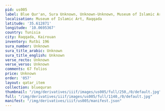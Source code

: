 ```yaml
---
pid: us005
label: Blue Qur'an, Sura Unknown, Unknown-Unknown, Museum of Islamic Art, Raqqada
localisation: Museum of Islamic Art, Raqqada
latitude: '35.612871'
longitude: '10.0695367'
country: Tunisia
city: Raqqada, Kairouan
inventory: Rutbi 196
sura_number: Unknown
sura_title_arabic: Unknown
sura_title_english: Unknown
verse_recto: Unknown
verse_verso: Unknown
comments: 67 folios
price: Unknown
order: '057'
layout: qatar_item
collection: bluequran
thumbnail: "/img/derivatives/iiif/images/us005/full/250,/0/default.jpg"
full: "/img/derivatives/iiif/images/us005/full/1140,/0/default.jpg"
manifest: "/img/derivatives/iiif/us005/manifest.json"
---
```

